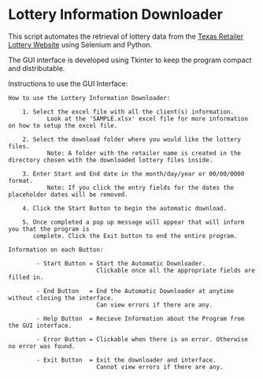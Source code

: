 # Lottery Information Downloader
This script automates the retrieval of lottery data from the [Texas Retailer Lottery Website](https://tx-lsp.lotteryservices.com/lsptx/public/lotteryhome) using Selenium and Python.

The GUI interface is developed using Tkinter to keep the program compact and distributable.

Instructions to use the GUI Interface:

	How to use the Lottery Information Downloader:
  
		1. Select the excel file with all the client(s) information.
    		   Look at the 'SAMPLE.xlsx' excel file for more information on how to setup the excel file.
		   
		2. Select the download folder where you would like the lottery files.
    		   Note: A folder with the retailer name is created in the directory chosen with the downloaded lottery files inside.

		3. Enter Start and End date in the month/day/year or 00/00/0000 format.
    		   Note: If you click the entry fields for the dates the placeholder dates will be removed.

		4. Click the Start Button to begin the automatic download. 

		5. Once completed a pop up message will appear that will inform you that the program is   
		   complete. Click the Exit button to end the entire program.

	Information on each Button:

    		- Start Button = Start the Automatic Downloader. 
                     		 Clickable once all the appropriate fields are filled in.
                     
    		- End Button   = End the Automatic Downloader at anytime without closing the interface. 
                     		 Can view errors if there are any.
                     
    		- Help Button  = Recieve Information about the Program from the GUI interface. 
    
    		- Error Button = Clickable when there is an error. Otherwise no error was found.
    
    		- Exit Button  = Exit the downloader and interface. 
                     		 Cannot view errors if there are any.

